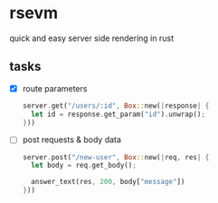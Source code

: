 # rsevm
quick and easy server side rendering in rust

## tasks

- [x] route parameters
  ```rust
  server.get("/users/:id", Box::new(|response| {
    let id = response.get_param("id").unwrap();
  }))
  ```

- [ ] post requests & body data
  ```rust
  server.post("/new-user", Box::new(|req, res| {
  	let body = req.get_body();

  	answer_text(res, 200, body["message"])
  }))
  ```